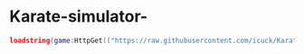 # Karate-simulator-

```lua
loadstring(game:HttpGet(("https://raw.githubusercontent.com/icuck/Karate-simulator-/master/main.lua"), true))()
```

